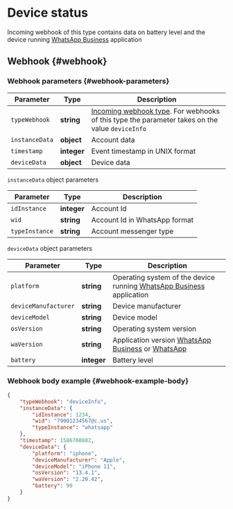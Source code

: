 # Device status

Incoming webhook of this type contains data on battery level and the device running [WhatsApp Business](https://www.whatsapp.com/business/) application

## Webhook {#webhook}

### Webhook parameters {#webhook-parameters}

Parameter | Type | Description
----- | ----- | -----
`typeWebhook` | **string** | [Incoming webhook type](type-webhook.md). For webhooks of this type the parameter takes on the value `deviceInfo`
`instanceData` | **object** | Account data
`timestamp` | **integer** | Event timestamp in UNIX format
`deviceData` | **object** | Device data

`instanceData` object parameters

Parameter | Type | Description
----- | ----- | -----
`idInstance` | **integer** | Account Id
`wid` | **string** | Account Id in WhatsApp format
`typeInstance` | **string** | Account messenger type

`deviceData` object parameters

Parameter | Type | Description
----- | ----- | -----
`platform` | **string** | Operating system of the device running [WhatsApp Business](https://www.whatsapp.com/business/) application
`deviceManufacturer` | **string** | Device manufacturer
`deviceModel` | **string** | Device model
`osVersion` | **string** | Operating system version
`waVersion` | **string** | Application version [WhatsApp Business](https://www.whatsapp.com/business/) or [WhatsApp](https://www.whatsapp.com/)
`battery` | **integer** | Battery level

### Webhook body example {#webhook-example-body}

```json
{
    "typeWebhook": "deviceInfo",
    "instanceData": {
        "idInstance": 1234,
        "wid": "79001234567@c.us",
        "typeInstance": "whatsapp"
    },
    "timestamp": 1586700802,
    "deviceData": {
        "platform": "iphone",
        "deviceManufacturer": "Apple",
        "deviceModel": "iPhone 11",
        "osVersion": "13.4.1",
        "waVersion": "2.20.42",
        "battery": 90
    }
}
```
